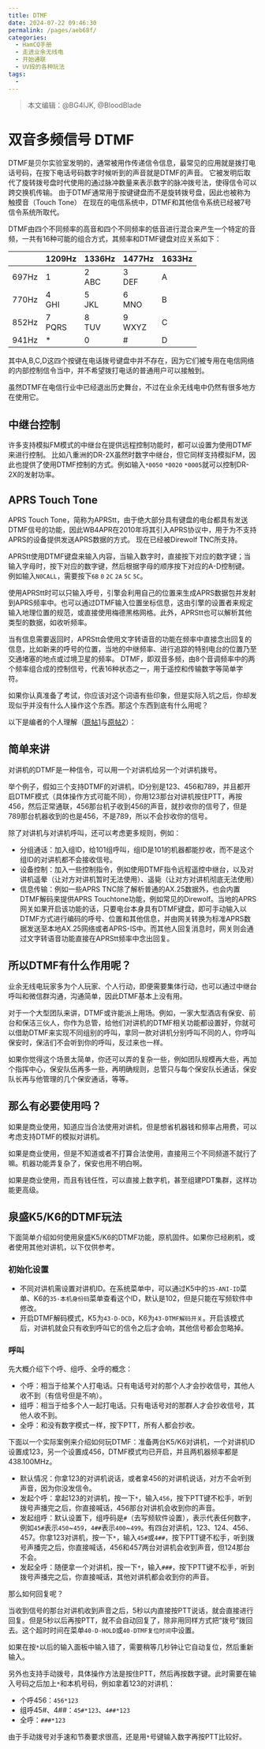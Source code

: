```yaml
---
title: DTMF
date: 2024-07-22 09:46:30
permalink: /pages/aeb68f/
categories:
  - HamCQ手册
  - 走进业余无线电
  - 开始通联
  - UV段的各种玩法
tags:
  - 
---
```

> 本文编辑：@BG4IJK, @BloodBlade

# 双音多频信号 DTMF

DTMF是贝尔实验室发明的，通常被用作传递信令信息，最常见的应用就是拨打电话号码，在按下电话号码数字时候听到的声音就是DTMF的声音。
它被发明后取代了旋转拨号盘时代使用的通过脉冲数量来表示数字的脉冲拨号法，使得信令可以跨交换机传输。
由于DTMF通常用于按键键盘而不是旋转拨号盘，因此也被称为触摸音（Touch Tone）
在现在的电信系统中，DTMF和其他信令系统已经被7号信令系统所取代。

DTMF由四个不同频率的高音和四个不同频率的低音进行混合来产生一个特定的音频，一共有16种可能的组合方式，其频率和DTMF键盘对应关系如下：

||1209Hz|1336Hz|1477Hz|1633Hz|
|---|---|---|---|---|
|697Hz|1|2<br>ABC|3<br>DEF|A|
|770Hz|4<br>GHI|5<br>JKL|6<br>MNO|B|
|852Hz|7<br>PQRS|8<br>TUV|9<br>WXYZ|C|
|941Hz|*|0|#|D|

其中A,B,C,D这四个按键在电话拨号键盘中并不存在，因为它们被专用在电信网络的内部控制信令当中，并不希望拨打电话的普通用户可以接触到。

虽然DTMF在电信行业中已经退出历史舞台，不过在业余无线电中仍然有很多地方在使用它。

## 中继台控制

许多支持模拟FM模式的中继台在提供远程控制功能时，都可以设置为使用DTMF来进行控制。
比如八重洲的DR-2X虽然时数字中继台，但它同样支持模拟FM，因此也提供了使用DTMF控制的方式。例如输入`*0050` `*0020` `*0005`就可以控制DR-2X的发射功率。

## APRS Touch Tone

APRS Touch Tone，简称为APRStt，由于绝大部分具有键盘的电台都具有发送DTMF信号的功能，因此WB4APR在2010年将其引入APRS协议中，用于为不支持APRS的设备提供发送APRS数据的方式。
现在已经被Direwolf TNC所支持。

APRStt使用DTMF键盘来输入内容，当输入数字时，直接按下对应的数字键；当输入字母时，按下对应的数字键，然后根据字母的顺序按下对应的A-D控制键。
例如输入`N0CALL`，需要按下`6B` `0` `2C` `2A` `5C` `5C`。

使用APRStt时可以只输入呼号，引擎会利用自己的位置来生成APRS数据包并发射到APRS频率中。也可以通过DTMF输入位置坐标信息，这由引擎的设置者来规定输入地理位置的规范，或直接使用梅德黑格网格。此外，APRStt也可以解析其他类型的数据，如收听频率。

当有信息需要返回时，APRStt会使用文字转语音的功能在频率中直接念出回复的信息，比如新来的呼号的位置，当地的中继频率、进行追踪的特别电台的位置乃至交通堵塞的地点或过境卫星的频率。
DTMF，即双音多频，由8个音调频率中的两个频率组合成的控制信号，代表16种状态之一，用于遥控和传输数字等简单字符。

如果你认真准备了考试，你应该对这个词语有些印象，但是实际入坑之后，你却发现似乎并没有什么人操作这个东西。那这个东西到底有什么用呢？

以下是编者的个人理解（[原帖1](https://forum.hamcq.cn/d/3367/5)与[原帖2](https://forum.hamcq.cn/d/3367/15)）：

## 简单来讲

对讲机的DTMF是一种信令，可以用一个对讲机给另一个对讲机拨号。

举个例子，假如三个支持DTMF的对讲机，ID分别是123、456和789，并且都开启DTMF模式（具体操作方式可能不同），你用123那台对讲机按住PTT，再按456，然后正常通联，456那台机子收到456的声音，就抄收你的信号了，但是789那台机器收到的也是456，不是789，所以不会抄收你的信号。

除了对讲机与对讲机呼叫，还可以考虑更多规则，例如：

* 分组通话：加入组ID，给101组呼叫，组ID是101的机器都能抄收，而不是这个组ID的对讲机都不会接收信号。
* 设备控制：加入一些控制指令，例如使用DTMF指令远程遥控中继台，以及对讲机遥晕（让对方对讲机暂时无法使用）、遥毙（让对方对讲机彻底无法使用）
* 信息传输：例如一些APRS TNC除了解析普通的AX.25数据外，也会内置DTMF解码来提供APRS Touchtone功能，例如常见的Direwolf。当地的APRS网关如果开启该功能的话，只要电台本身具有DTMF键盘，即可手动输入以DTMF方式进行编码的呼号、位置和其他信息，并由网关转换为标准APRS数据发送至本地AX.25网络或者APRS-IS中。而其他人回复消息时，网关则会通过文字转语音功能直接在APRStt频率中念出回复。

## 所以DTMF有什么作用呢？

业余无线电玩家多为个人玩家、个人行动，即便需要集体行动，也可以通过中继台呼叫和微信群沟通，沟通简单，因此DTMF基本上没有用。

对于一个大型团队来讲，DTMF或许能派上用场。例如，一家大型酒店有保安、前台和保洁三伙人，你作为总管，给他们对讲机的DTMF相关功能都设置好，你就可以借助DTMF来实现不同组别的呼叫，拿同一款对讲机分别呼叫不同的人，你呼叫保安时，保洁们不会听到你的呼叫，反过来也一样。

如果你觉得这个场景太简单，你还可以弄的复杂一些，例如团队规模再大些，再加个指挥中心，保安队伍再多一些，再明确规则，总管只与每个保安队长通话，保安队长再与他管理的几个保安通话，等等。

## 那么有必要使用吗？

如果是商业使用，知道应当合法使用对讲机，但是想省机器钱和频率占用费，可以考虑支持DTMF的模拟对讲机。

如果是商业使用，但是不知道或者不打算合法使用，直接用三个不同频道不就行了嘛。机器功能弄复杂了，保安也用不明白啊。

如果是商业使用，而且有钱任性，可以直接上数字机，甚至组建PDT集群，这样功能更高级。

## 泉盛K5/K6的DTMF玩法

下面简单介绍如何使用泉盛K5/K6的DTMF功能，原机固件。如果你已经刷机，或者使用其他对讲机，以下仅供参考。

### 初始化设置

* 不同对讲机需设置对讲机ID。在系统菜单中，可以通过K5中的`35-ANI-ID`菜单、K6的`35-本机身份码`菜单查看这个ID，默认是102，但是只能在写频软件中修改。
* 开启DTMF解码模式，K5为`43-D-DCD`，K6为`43-DTMF解码开关`。开启该模式后，对讲机就会只有收到呼叫它的信令之后才会响，其他信号都会忽略掉。

### 呼叫

先大概介绍下个呼、组呼、全呼的概念：

* 个呼：相当于给某个人打电话。只有电话号对的那个人才会抄收信号，其他人收不到（有信号但是不响）。
* 组呼：相当于给多个人一起打电话。只有电话号对的那群人才会抄收信号，其他人收不到。
* 全呼：和没有数字模式一样，按下PTT，所有人都会抄收。

下面以一个实际案例来介绍如何玩DTMF：准备两台K5/K6对讲机，一个对讲机ID设置成123，另一个设置成456，DTMF模式均已开启，并且两机器频率都是438.100MHz。

* 默认情况：你拿123的对讲机说话，或者拿456的对讲机说话，对方不会听到声音，因为你没发信令。
* 发起个呼：拿起123的对讲机，按一下`*`，输入`456`，按下PTT键不松手，听到拨号声播完之后，你直接喊话，456那台对讲机会收到你的声音。
* 发起组呼：默认设置下，组呼码是`#`（去写频软件设置），表示代表任何数字，例如`45#`表示`450`~`459`，`4##`表示`400`~`499`。有四台对讲机，123、124、456、457。你拿123对讲机，按一下`*`，输入`45#`或`4##`，按下PTT键不松手，听到拨号声播完之后，你直接喊话，456和457两台对讲机会收到声音，但124那台不会。
* 发起全呼：随便拿一个对讲机，按一下`*`，输入`###`，按下PTT键不松手，听到拨号声播完之后，你直接喊话，其他对讲机都会收到你的声音。

那么如何回复呢？

当收到信号的那台对讲机收到声音之后，5秒以内直接按PTT说话，就会直接进行回复。但是5秒以后再按PTT，就不会自动回复了，除非用同样方式把“拨号”拨回去。这个超时时间在菜单`40-D-HOLD`或`40-DTMF复位时间`中设置。

如果在按`*`以后的输入面板中输入错了，需要稍等几秒钟让它自动复位，然后重新输入。

另外也支持手动拨号，具体操作方法是按住PTT，然后再按数字键。此时需要在输入号码之后加上`*`和本机号码，例如拿着123的对讲机：

* 个呼456：`456*123`
* 组呼45#、4##：`45#*123`、`4##*123`
* 全呼：`###*123`

由于手动拨号对手速和节奏要求很高，还是用`*`号键输入数字再按PTT比较好。

